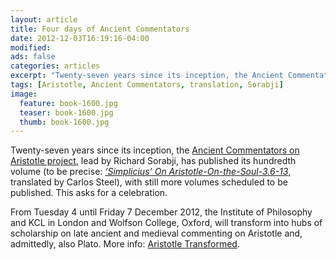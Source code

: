 ```yaml
---
layout: article
title: Four days of Ancient Commentators
date: 2012-12-03T16:19:16-04:00
modified:
ads: false
categories: articles
excerpt: "Twenty-seven years since its inception, the Ancient Commentators on Aristotle project has published its hundredth volume."
tags: [Aristotle, Ancient Commentators, translation, Sorabji]
image:
  feature: book-1600.jpg
  teaser: book-1600.jpg
  thumb: book-1600.jpg
---
```


Twenty-seven years since its inception, the [Ancient Commentators on Aristotle project](http://www.ancientcommentators.org.uk/), lead by Richard Sorabji, has published its hundredth volume (to be precise: [*‘Simplicius’ On Aristotle-On-the-Soul-3.6-13*](http://www.bloomsburyacademic.com/view/Simplicius-On-Aristotle-On-the-Soul-3.6-13/book-ba-9781780932910.xml), translated by Carlos Steel), with still more volumes scheduled to be published. This asks for a celebration.

From Tuesday 4 until Friday 7 December 2012, the Institute of Philosophy and KCL in London and Wolfson College, Oxford, will transform into hubs of scholarship on late ancient and medieval commenting on Aristotle and, admittedly, also Plato. More info: [Aristotle Transformed](http://www.kcl.ac.uk/artshums/depts/chs/eventrecords/Aristotle.aspx).

